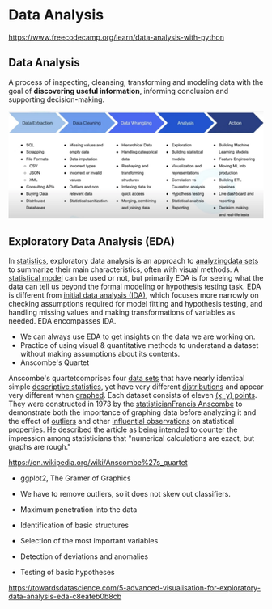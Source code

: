# Data Analysis

<https://www.freecodecamp.org/learn/data-analysis-with-python>

## Data Analysis

A process of inspecting, cleansing, transforming and modeling data with the goal of **discovering useful information**, informing conclusion and supporting decision-making.

![image](media/Data-Analysis-image1.jpeg)

## Exploratory Data Analysis (EDA)

In [statistics](https://en.wikipedia.org/wiki/Statistics), exploratory data analysis is an approach to [analyzing](https://en.wikipedia.org/wiki/Data_analysis)[data sets](https://en.wikipedia.org/wiki/Data_set) to summarize their main characteristics, often with visual methods. A [statistical model](https://en.wikipedia.org/wiki/Statistical_model) can be used or not, but primarily EDA is for seeing what the data can tell us beyond the formal modeling or hypothesis testing task. EDA is different from [initial data analysis (IDA)](https://en.wikipedia.org/wiki/Data_analysis#Initial_data_analysis), which focuses more narrowly on checking assumptions required for model fitting and hypothesis testing, and handling missing values and making transformations of variables as needed. EDA encompasses IDA.

- We can always use EDA to get insights on the data we are working on.
- Practice of using visual & quantitative methods to understand a dataset without making assumptions about its contents.
- Anscombe's Quartet

Anscombe's quartetcomprises four [data sets](https://en.wikipedia.org/wiki/Data_set) that have nearly identical simple [descriptive statistics](https://en.wikipedia.org/wiki/Descriptive_statistics), yet have very different [distributions](https://en.wikipedia.org/wiki/Probability_distribution) and appear very different when [graphed](https://en.wikipedia.org/wiki/Plot_(graphics)). Each dataset consists of eleven [(x, y) points](https://en.wikipedia.org/wiki/Cartesian_coordinate_system). They were constructed in 1973 by the [statistician](https://en.wikipedia.org/wiki/Statistician)[Francis Anscombe](https://en.wikipedia.org/wiki/Francis_Anscombe) to demonstrate both the importance of graphing data before analyzing it and the effect of [outliers](https://en.wikipedia.org/wiki/Outlier) and other [influential observations](https://en.wikipedia.org/wiki/Influential_observations) on statistical properties. He described the article as being intended to counter the impression among statisticians that "numerical calculations are exact, but graphs are rough."

<https://en.wikipedia.org/wiki/Anscombe%27s_quartet>

- ggplot2, The Gramer of Graphics
- We have to remove outliers, so it does not skew out classifiers.

- Maximum penetration into the data
- Identification of basic structures
- Selection of the most important variables
- Detection of deviations and anomalies
- Testing of basic hypotheses

<https://towardsdatascience.com/5-advanced-visualisation-for-exploratory-data-analysis-eda-c8eafeb0b8cb>
